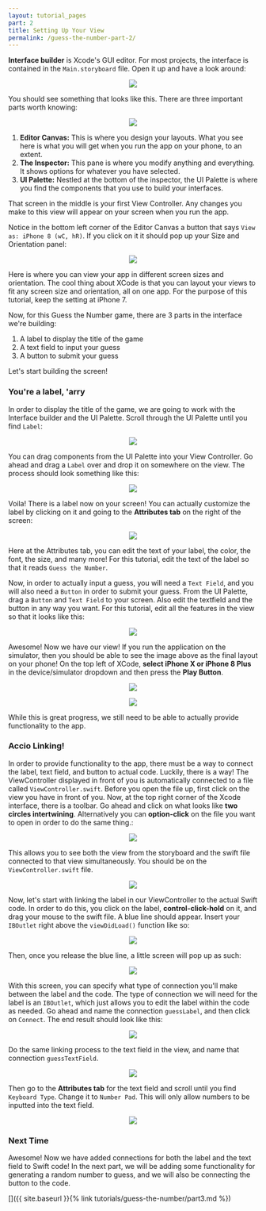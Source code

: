 ```yaml
---
layout: tutorial_pages
part: 2
title: Setting Up Your View
permalink: /guess-the-number-part-2/
---
```


**Interface builder** is Xcode's GUI editor. For most projects, the interface is contained in the `Main.storyboard` file. Open it up 
and have a look around:

<p align="center"> <img src="../images/guess-the-number/projectSettings.png" align="center" style="max-width:75%"> </p>

You should see something that looks like this. There are three important parts worth knowing:

<p align="center"> <img src="../images/guess-the-number/storyboardPic.png" align="center" style="max-width:75%"> </p>

1. **Editor Canvas:** This is where you design your layouts. What you see here is what you will get when you run the app on your phone, to an extent.
3. **The Inspector:** This pane is where you modify anything and everything. It shows options for whatever you have selected.
4. **UI Palette:** Nestled at the bottom of the inspector, the UI Palette is where you find the components that you use to build your interfaces.

That screen in the middle is your first View Controller. Any changes you make to this view will appear on your screen when you run the app.

Notice in the bottom left corner of the Editor Canvas a button that says `View as: iPhone 8 (wC, hR)`. If you click on it it should pop up your Size and Orientation panel:

<p align="center"> <img src="../images/guess-the-number/vcSize.png" align="center" style="max-width:75%"> </p>

Here is where you can view your app in different screen sizes and orientation. The cool thing about XCode is that you can layout your views to fit any screen size and orientation, all on one app. For the purpose of this tutorial, keep the setting at iPhone 7.

Now, for this Guess the Number game, there are 3 parts in the interface we're building:
1. A label to display the title of the game
2. A text field to input your guess
3. A button to submit your guess

Let's start building the screen!

### You're a label, 'arry

In order to display the title of the game, we are going to work with the Interface builder and the UI Palette. Scroll through the UI Palette until you find `Label`:

<p align="center"> <img src="../images/guess-the-number/uiPalette.png" align="center" style="max-width:250px !important"> </p>

You can drag components from the UI Palette into your View Controller. Go ahead and drag a `Label` over and drop it on somewhere on the view. The process should look something like this:

<p align="center"> <img src="../images/guess-the-number/dragLabel.png" align="center" style="max-width:75%"> </p>

Voila! There is a label now on your screen! You can actually customize the label by clicking on it and going to the **Attributes tab** on the right of the screen:

<p align="center"> <img src="../images/guess-the-number/editLabel.png" align="center" style="max-width:75%"> </p>

Here at the Attributes tab, you can edit the text of your label, the color, the font, the size, and many more! For this tutorial, edit the text of the label so that it reads `Guess the Number`.

Now, in order to actually input a guess, you will need a `Text Field`, and you will also need a `Button` in order to submit your guess. From the UI Palette, drag a `Button` and `Text Field` to your screen. Also edit the textfield and the button in any way you want. For this tutorial, edit all the features in the view so that it looks like this:

<p align="center"> <img src="../images/guess-the-number/finalLayout.png" align="center" style="max-width: 375px !important"> </p>

Awesome! Now we have our view! If you run the application on the simulator, then you should be able to see the image above as the final layout on your phone! On the top left of XCode, **select iPhone X or iPhone 8 Plus** in the device/simulator dropdown and then press the **Play Button**.

<p align="center"> <img src="../images/guess-the-number/selectSimulatorPlay.png" align="center" style="max-width: 75%"> </p>

<p align="center"> <img src="../images/guess-the-number/simulatorView.png" align="center" style="max-width: 375px !important"> </p>

While this is great progress, we still need to be able to actually provide functionality to the app.

### Accio Linking!

In order to provide functionality to the app, there must be a way to connect the label, text field, and button to actual code. Luckily, there is a way! The ViewController displayed in front of you is automatically connected to a file called `ViewController.swift`. Before you open the file up, first click on the view you have in front of you. Now, at the top right corner of the Xcode interface, there is a toolbar. Go ahead and click on what looks like **two circles intertwining**. Alternatively you can **option-click** on the file you want to open in order to do the same thing.:

<p align="center"> <img src="../images/guess-the-number/optionClickDoubleLinks.png" align="center" style="max-width:75%"> </p>

This allows you to see both the view from the storyboard and the swift file connected to that view simultaneously. You should be on the `ViewController.swift` file. 

<p align="center"> <img src="../images/guess-the-number/splitScreen.png" align="center" style="max-width:75%"> </p>

Now, let's start with linking the label in our ViewController to the actual Swift code. In order to do this, you click on the label, **control-click-hold** on it, and drag your mouse to the swift file. A blue line should appear. Insert your `IBOutlet` right above the `viewDidLoad()` function like so:

<p align="center"> <img src="../images/guess-the-number/linkage.png" align="center" style="max-width:75%"> </p>

Then, once you release the blue line, a little screen will pop up as such:

<p align="center"> <img src="../images/guess-the-number/addOutlet.png" align="center" style="max-width:300px !important"> </p>

With this screen, you can specify what type of connection you'll make between the label and the code. The type of connection we will need for the label is an `IBOutlet`, which just allows you to edit the label within the code as needed. Go ahead and name the connection `guessLabel`, and then click on `Connect`. The end result should look like this:

<p align="center"> <img src="../images/guess-the-number/guessLabel.png" align="center" style="max-width:75%"> </p>

Do the same linking process to the text field in the view, and name that connection `guessTextField`. 

<p align="center"> <img src="../images/guess-the-number/guessTextField.png" align="center" style="max-width:75%"> </p>

Then go to the  **Attributes tab** for the text field and scroll until you find `Keyboard Type`. Change it to `Number Pad`. This will only allow numbers to be inputted into the text field.

<p align="center"> <img src="../images/guess-the-number/keyboardType.png" align="center" style="max-width:75%"> </p>

### Next Time

Awesome! Now we have added connections for both the label and the text field to Swift code! In the next part, we will be adding some functionality for generating a random number to guess, and we will also be connecting the button to the code.

[]({{ site.baseurl }}{% link tutorials/guess-the-number/part3.md %})
